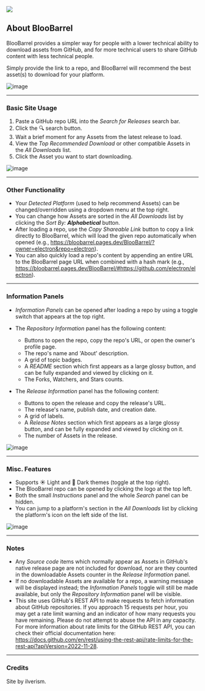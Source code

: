
[<img src="https://github.com/user-attachments/assets/419e9ca6-301e-4acd-b17b-6d158d98f44e">](https://bloobarrel.pages.dev/)

## About BlooBarrel
BlooBarrel provides a simpler way for people with a lower technical ability to download assets from GitHub, and for more technical users to share GitHub content with less technical people.

Simply provide the link to a repo, and BlooBarrel will recommend the best asset(s) to download for your platform.

![image](https://github.com/user-attachments/assets/547996b3-f84b-4b1d-b13f-66f617d9aa8c)

---
### Basic Site Usage

1. Paste a GitHub repo URL into the *Search for Releases* search bar.
2. Click the 🔍 search button.
3. Wait a brief moment for any Assets from the latest release to load.
4. View the *Top Recommended Download* or other compatible Assets in the *All Downloads* list.
5. Click the Asset you want to start downloading.

![image](https://github.com/user-attachments/assets/2e274f99-b329-48ab-8c47-e7638138434a)

---

### Other Functionality
- Your *Detected Platform* (used to help recommend Assets) can be changed/overridden using a dropdown menu at the top right.
- You can change how Assets are sorted in the *All Downloads* list by clicking the *Sort By: **Alphabetical*** button.
- After loading a repo, use the *Copy Shareable Link* button to copy a link directly to BlooBarrel, which will load the given repo automatically when opened (e.g., https://bloobarrel.pages.dev/BlooBarrel/?owner=electron&repo=electron).
- You can also quickly load a repo's content by appending an entire URL to the BlooBarrel page URL when combined with a hash mark (e.g., https://bloobarrel.pages.dev/BlooBarrel/#https://github.com/electron/electron).
---
### Information Panels
- *Information Panels* can be opened after loading a repo by using a toggle switch that appears at the top right.
- The *Repository Information* panel has the following content:

  - Buttons to open the repo, copy the repo's URL, or open the owner's profile page.
  - The repo's name and 'About' description.
  - A grid of topic badges.
  - A *README* section which first appears as a large glossy button, and can be fully expanded and viewed by clicking on it.
  - The Forks, Watchers, and Stars counts.

- The *Release Information* panel has the following content:

  - Buttons to open the release and copy the release's URL.
  - The release's name, publish date, and creation date.
  - A grid of labels.
  - A *Release Notes* section which first appears as a large glossy button, and can be fully expanded and viewed by clicking on it.
  - The number of Assets in the release.

![image](https://github.com/user-attachments/assets/41217db7-2d34-4c78-bc44-fee9d50bdc9c)

---
### Misc. Features

- Supports ☀️ Light and 🌙 Dark themes (toggle at the top right).
- The BlooBarrel repo can be opened by clicking the logo at the top left.
- Both the small *Instructions* panel and the whole *Search* panel can be hidden.
- You can jump to a platform's section in the *All Downloads* list by clicking the platform's icon on the left side of the list.

![image](https://github.com/user-attachments/assets/95c50481-bd93-4783-a7c0-22f80c5e87eb)

---
### Notes

* Any *Source code* items which normally appear as Assets in GitHub's native release page are not included for download, nor are they counted in the downloadable Assets counter in the *Release Information* panel.
* If no downloadable Assets are available for a repo, a warning message will be displayed instead; the *Information Panels* toggle will still be made available, but only the *Repository Information* panel will be visible.
* This site uses GitHub's REST API to make requests to fetch information about GitHub repositories. If you approach 15 requests per hour, you may get a rate limit warning and an indicator of how many requests you have remaining. Please do not attempt to abuse the API in any capacity. For more information about rate limits for the GitHub REST API, you can check their official documentation here: https://docs.github.com/en/rest/using-the-rest-api/rate-limits-for-the-rest-api?apiVersion=2022-11-28.

---
### Credits
Site by ilverism.

